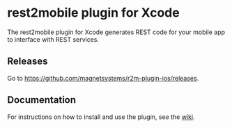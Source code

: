 rest2mobile plugin for Xcode
==============

The rest2mobile plugin for Xcode generates REST code for your mobile app to interface with REST services.

Releases
--------

Go to https://github.com/magnetsystems/r2m-plugin-ios/releases.

## Documentation

For instructions on how to install and use the plugin, see the [wiki](https://github.com/magnetsystems/r2m-plugin-ios/wiki).

